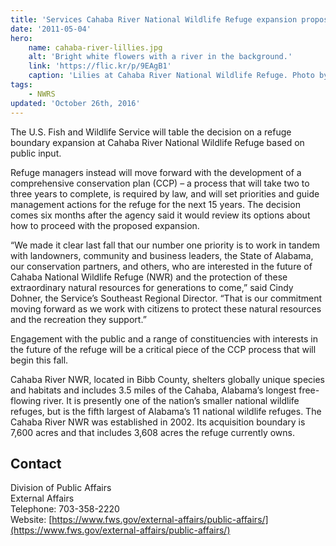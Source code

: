 ```yaml
---
title: 'Services Cahaba River National Wildlife Refuge expansion proposal tabled to make way for long-term planning effort'
date: '2011-05-04'
hero:
    name: cahaba-river-lillies.jpg
    alt: 'Bright white flowers with a river in the background.'
    link: 'https://flic.kr/p/9EAgB1'
    caption: 'Lilies at Cahaba River National Wildlife Refuge. Photo by Garry Tucker, USFWS.'
tags:
    - NWRS
updated: 'October 26th, 2016'
---
```


The U.S. Fish and Wildlife Service will table the decision on a refuge boundary expansion at Cahaba River National Wildlife Refuge based on public input.

Refuge managers instead will move forward with the development of a comprehensive conservation plan (CCP) – a process that will take two to three years to complete, is required by law, and will set priorities and guide management actions for the refuge for the next 15 years. The decision comes six months after the agency said it would review its options about how to proceed with the proposed expansion.

“We made it clear last fall that our number one priority is to work in tandem with landowners, community and business leaders, the State of Alabama, our conservation partners, and others, who are interested in the future of Cahaba National Wildlife Refuge (NWR) and the protection of these extraordinary natural resources for generations to come,” said Cindy Dohner, the Service’s Southeast Regional Director. “That is our commitment moving forward as we work with citizens to protect these natural resources and the recreation they support.”

Engagement with the public and a range of constituencies with interests in the future of the refuge will be a critical piece of the CCP process that will begin this fall.

Cahaba River NWR, located in Bibb County, shelters globally unique species and habitats and includes 3.5 miles of the Cahaba, Alabama’s longest free-flowing river. It is presently one of the nation’s smaller national wildlife refuges, but is the fifth largest of Alabama’s 11 national wildlife refuges. The Cahaba River NWR was established in 2002. Its acquisition boundary is 7,600 acres and that includes 3,608 acres the refuge currently owns.

## Contact

Division of Public Affairs  
External Affairs  
Telephone: 703-358-2220  
Website: [https://www.fws.gov/external-affairs/public-affairs/](https://www.fws.gov/external-affairs/public-affairs/)
